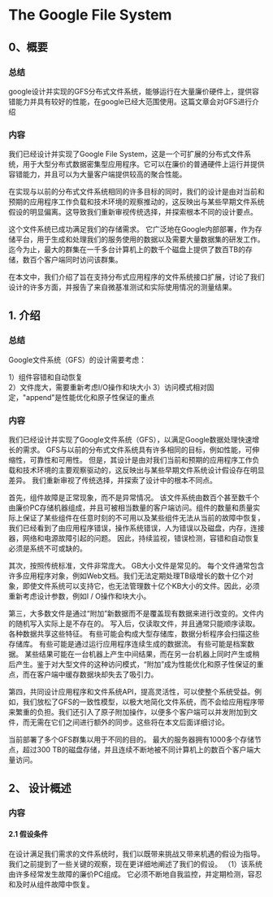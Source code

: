 # The Google File System





## 0、概要

### 总结

google设计并实现的GFS分布式文件系统，能够运行在大量廉价硬件上，提供容错能力并具有较好的性能，在google已经大范围使用。这篇文章会对GFS进行介绍

### 内容

我们已经设计并实现了Google File System，这是一个可扩展的分布式文件系统，用于大型分布式数据密集型应用程序。它可以在廉价的普通硬件上运行并提供容错能力，并且可以为大量客户端提供较高的聚合性能。

在实现与以前的分布式文件系统相同的许多目标的同时，我们的设计是由对当前和预期的应用程序工作负载和技术环境的观察推动的，这反映出与某些早期文件系统假设的明显偏离。这导致我们重新审视传统选择，并探索根本不同的设计要点。

这个文件系统已成功满足我们的存储需求。 它广泛地在Google内部部署，作为存储平台，用于生成和处理我们的服务使用的数据以及需要大量数据集的研发工作。迄今为止，最大的群集在一千多台计算机上的数千个磁盘上提供了数百TB的存储，数百个客户端同时访问该群集。

在本文中，我们介绍了旨在支持分布式应用程序的文件系统接口扩展，讨论了我们设计的许多方面，并报告了来自微基准测试和实际使用情况的测量结果。



## 1. 介绍



### 总结

Google文件系统（GFS）的设计需要考虑：

 1）组件容错和自动恢复  
 2）文件庞大，需要重新考虑I/O操作和块大小 
 3）访问模式相对固定，"append"是性能优化和原子性保证的重点 

### 内容

我们已经设计并实现了Google文件系统（GFS），以满足Google数据处理快速增长的需求。 GFS与以前的分布式文件系统具有许多相同的目标，例如性能，可伸缩性，可靠性和可用性。 但是，其设计是由对我们当前和预期的应用程序工作负载和技术环境的主要观察驱动的，这反映出与某些早期文件系统设计假设存在明显差异。 我们重新审视了传统选择，并探索了设计中的根本不同点。

首先，组件故障是正常现象，而不是异常情况。 该文件系统由数百个甚至数千个由廉价PC存储机器组成，并且可被相当数量的客户端访问。组件的数量和质量实际上保证了某些组件在任意时刻的不可用以及某些组件无法从当前的故障中恢复，我们已经看到了由应用程序错误，操作系统错误，人为错误以及磁盘，内存，连接器，网络和电源故障引起的问题。 因此，持续监视，错误检测，容错和自动恢复必须是系统不可或缺的。

其次，按照传统标准，文件非常庞大。 GB大小文件是常见的。 每个文件通常包含许多应用程序对象，例如Web文档。我们无法定期处理TB级增长的数十亿个对象，即使文件系统可以支持它，也无法管理数十亿个KB大小的文件。因此，必须重新考虑设计参数，例如I / O操作和块大小。

第三，大多数文件是通过“附加”新数据而不是覆盖现有数据来进行改变的。文件内的随机写入实际上是不存在的。 写入后，仅读取文件，并且通常只能顺序读取。各种数据共享这些特征。 有些可能会构成大型存储库，数据分析程序会扫描这些存储库。 有些可能是通过运行应用程序连续生成的数据流。 有些可能是档案数据。 某些结果可能在一台机器上产生中间结果，而在另一台机器上同时产生或稍后产生。鉴于对大型文件的这种访问模式，“附加”成为性能优化和原子性保证的重点，而在客户端中缓存数据块却失去了吸引力。

第四，共同设计应用程序和文件系统API，提高灵活性，可以使整个系统受益。例如，我们放松了GFS的一致性模型，以极大地简化文件系统，而不会给应用程序带来繁重的负担。我们还引入了原子附加操作，以便多个客户端可以并发附加到文件，而无需在它们之间进行额外的同步。这些将在本文后面详细讨论。

当前部署了多个GFS群集以用于不同的目的。 最大的服务器拥有1000多个存储节点，超过300 TB的磁盘存储，并且连续不断地被不同计算机上的数百个客户端大量访问。



## 2、 设计概述

### 内容

#### 2.1 假设条件

在设计满足我们需求的文件系统时，我们以既带来挑战又带来机遇的假设为指导。 我们之前提到了一些关键的观察，现在更详细地阐述了我们的假设。
（1）该系统由许多经常发生故障的廉价PC组成。 它必须不断地自我监控，并定期检测，容忍和及时从组件故障中恢复。

